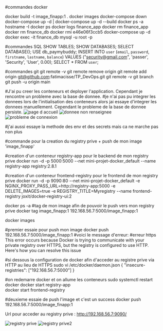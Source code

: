 #commandes docker

docker build -t image_finapp:1 .
docker images
docker-compose down
docker-compose up -d |  docker-compose up -d --build
docker ps -a  
hostname -I
docker ps
docker logs finance_app
docker rm finance_app
docker rm finance_db
docker rmi e46e06f3ccb5
docker-compose up -d
docker exec -it finance_db mysql -u root -p



#commandes SQL
SHOW TABLES;
SHOW DATABASES;
SELECT DATABASE();
USE db_paymybuddy;
INSERT INTO `user` (`email`, `password`, `firstname`, `lastname`, `balance`) VALUES ("security@gmail.com", 'passer', 'Security', 'User', 0.00);
SELECT * FROM `user`;


#commandes git
git remote -v
git remote remove origin
git remote add origin git@github.com:fatimacisse/TP_DevOps.git
git remote -v
git branch
git push -u origin main

#J'ai pu creer les conteneurs et deployer l'application. Cependant je rencontre un probleme avec la base de donnee.
#je n'ai pas pu integrer les donnees lors de l'initialisation des conteneurs alors jai essaye d'integrer les donnees manuellement. Cependant le probleme de la base de donnee persiste.
![page d accueil](https://github.com/user-attachments/assets/3a980d33-43eb-4175-adbd-1718ced07670)
![donnee non renseignee](https://github.com/user-attachments/assets/d3d85ace-0fc6-4d89-91c5-49287c753165)
![probleme de connexion](https://github.com/user-attachments/assets/4076e8c7-cf6b-411e-89b9-e740c9eb116e)

#j'ai aussi essaye la methode des env et des secrets mais ca ne marche pas non plus


#commande pour la creation du registry prive + push de mon image 'image_finapp'

#creation d'un conteneur registry-app pour le backend de mon registry prive
docker run -d -p 5000:5000 --net  mini-projet-docker_default --name registry-app registry:2.8.1

#creation d'un conteneur frontend-registry pour le frontend de mon registry prive
docker run -d -p 9090:80 --net mini-projet-docker_default -e NGINX_PROXY_PASS_URL=http://registry-app:5000 -e DELETE_IMAGES=true -e REGISTRY_TITLE=Myregistry --name frontend-registry joxit/docker-registry-ui:2

docker ps -a
#tag de mon image afin de pouvoir le push vers mon registry prive
docker tag image_finapp:1 192.168.56.7:5000/image_finapp:1

docker images

#premier essaie pour push mon image
docker push 192.168.56.7:5000/image_finapp:1 
#voici le message d'erreur:
#erreur https This error occurs because Docker is trying to communicate with your private registry over HTTPS, but the registry is configured to use HTTP. Here's how you can resolve this issue


#si dessous la configuration de docker afin d'acceder au registre prive via HTTP au lieu de HTTPS
sudo vi /etc/docker/daemon.json
	{
  "insecure-registries": ["192.168.56.7:5000"]
}

#on redemarre docker et on allume les conteneurs
sudo systemctl restart docker
docker start registry-app  
docker start frontend-registry  

#deuxieme essaie de push l'image et c'est un success
docker push 192.168.56.7:5000/image_finapp:1

Url pour acceder au registry prive : http://192.168.56.7:9090/

![registry prive](https://github.com/user-attachments/assets/8d0b296c-9ee7-4084-9e0f-f96e84cf7264)
![registry prive2](https://github.com/user-attachments/assets/e28eb45d-46a9-4c7b-9ad7-429ed39bfaa4)




